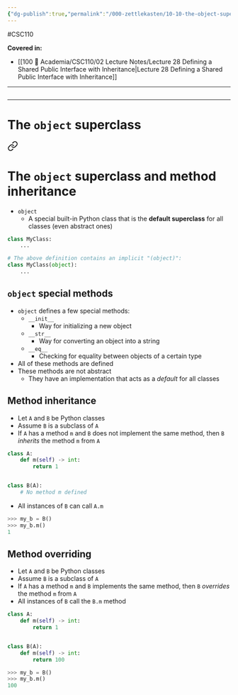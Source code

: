 ```yaml
---
{"dg-publish":true,"permalink":"/000-zettlekasten/10-10-the-object-superclass/","created":"2023-12-01T20:58:47.559-05:00","updated":"2023-12-05T22:47:57.483-05:00"}
---
```


#CSC110

**Covered in:**
- [[100 📒 Academia/CSC110/02 Lecture Notes/Lecture 28 Defining a Shared Public Interface with Inheritance\|Lecture 28 Defining a Shared Public Interface with Inheritance]]
---
```table-of-contents
```
---
# The `object` superclass


<div class="transclusion internal-embed is-loaded"><a class="markdown-embed-link" href="/academia/csc-110/02-lecture-notes/lecture-28-defining-a-shared-public-interface-with-inheritance/#the-object-superclass-and-method-inheritance" aria-label="Open link"><svg xmlns="http://www.w3.org/2000/svg" width="24" height="24" viewBox="0 0 24 24" fill="none" stroke="currentColor" stroke-width="2" stroke-linecap="round" stroke-linejoin="round" class="svg-icon lucide-link"><path d="M10 13a5 5 0 0 0 7.54.54l3-3a5 5 0 0 0-7.07-7.07l-1.72 1.71"></path><path d="M14 11a5 5 0 0 0-7.54-.54l-3 3a5 5 0 0 0 7.07 7.07l1.71-1.71"></path></svg></a><div class="markdown-embed">



# The `object` superclass and method inheritance

- `object`
	- A special built-in Python class that is the **default superclass** for all classes (even abstract ones)

```python
class MyClass:
	...

# The above definition contains an implicit "(object)":
class MyClass(object):
	...
```

## `object` special methods

- `object` defines a few special methods:
	- `__init__`
		- Way for initializing a new object
	- `__str__`
		- Way for converting an object into a string
	- `__eq__`
		- Checking for equality between objects of a certain type
- All of these methods are defined
- These methods are not abstract
	- They have an implementation that acts as a *default* for all classes

## Method inheritance

- Let `A` and `B` be Python classes
- Assume `B` is a subclass of `A`
- If `A` has a method `m` and `B` does not implement the same method, then `B` *inherits* the method `m` from `A`

```python
class A:
	def m(self) -> int:
		return 1


class B(A):
	# No method m defined
```

- All instances of `B` can call `A.m`

```python
>>> my_b = B()
>>> my_b.m()
1
```

## Method overriding

- Let `A` and `B` be Python classes
- Assume `B` is a subclass of `A`
- If `A` has a method `m` and `B` implements the same method, then `B` *overrides* the method `m` from `A`
- All instances of `B` call the `B.m` method

```python
class A:
	def m(self) -> int:
		return 1


class B(A):
	def m(self) -> int:
		return 100
```

```python
>>> my_b = B()
>>> my_b.m()
100
```


</div></div>
